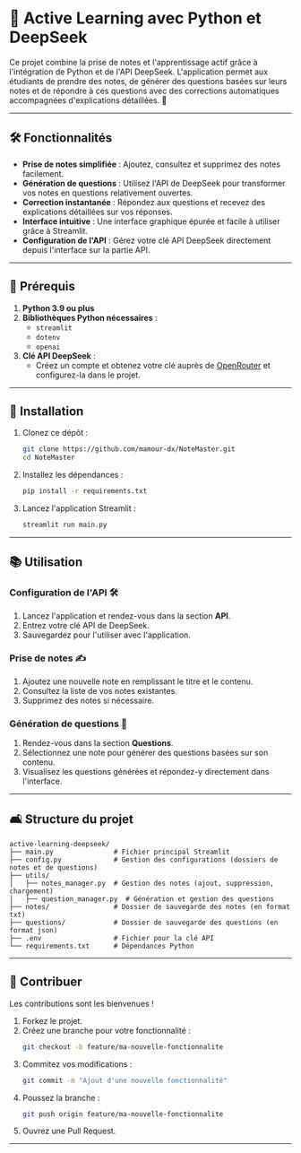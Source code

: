 # 📝 Active Learning avec Python et DeepSeek

Ce projet combine la prise de notes et l'apprentissage actif grâce à l'intégration de Python et de l'API DeepSeek. L'application permet aux étudiants de prendre des notes, de générer des questions basées sur leurs notes et de répondre à ces questions avec des corrections automatiques accompagnées d'explications détaillées. 🚀

---

## 🛠️ Fonctionnalités

- **Prise de notes simplifiée** : Ajoutez, consultez et supprimez des notes facilement.
- **Génération de questions** : Utilisez l'API de DeepSeek pour transformer vos notes en questions relativement ouvertes.
- **Correction instantanée** : Répondez aux questions et recevez des explications détaillées sur vos réponses.
- **Interface intuitive** : Une interface graphique épurée et facile à utiliser grâce à Streamlit.
- **Configuration de l'API** : Gérez votre clé API DeepSeek directement depuis l'interface sur la partie API.

---

## 👋 Prérequis

1. **Python 3.9 ou plus**
2. **Bibliothèques Python nécessaires** :
    - `streamlit`
    - `dotenv`
    - `openai`
3. **Clé API DeepSeek** :
    - Créez un compte et obtenez votre clé auprès de [OpenRouter](https://openrouter.ai) et configurez-la dans le projet.
---

## 🚀 Installation

1. Clonez ce dépôt :
    ```bash
    git clone https://github.com/mamour-dx/NoteMaster.git
    cd NoteMaster
    ```

2. Installez les dépendances :
    ```bash
    pip install -r requirements.txt
    ```

3. Lancez l'application Streamlit :
    ```bash
    streamlit run main.py
    ```

---

## 📚 Utilisation

### Configuration de l'API 🛠️

1. Lancez l'application et rendez-vous dans la section **API**.
2. Entrez votre clé API de DeepSeek.
3. Sauvegardez pour l'utiliser avec l'application.

### Prise de notes ✍️

1. Ajoutez une nouvelle note en remplissant le titre et le contenu.
2. Consultez la liste de vos notes existantes.
3. Supprimez des notes si nécessaire.

### Génération de questions 🎯

1. Rendez-vous dans la section **Questions**.
2. Sélectionnez une note pour générer des questions basées sur son contenu.
3. Visualisez les questions générées et répondez-y directement dans l'interface.

---

## 🛋️ Structure du projet

```
active-learning-deepseek/
├── main.py               # Fichier principal Streamlit
├── config.py             # Gestion des configurations (dossiers de notes et de questions)
├── utils/
│   ├── notes_manager.py  # Gestion des notes (ajout, suppression, chargement)
│   ├── question_manager.py  # Génération et gestion des questions
├── notes/                # Dossier de sauvegarde des notes (en format txt)
├── questions/            # Dossier de sauvegarde des questions (en format json)
├── .env                  # Fichier pour la clé API
└── requirements.txt      # Dépendances Python 
```

---

## 🤝 Contribuer

Les contributions sont les bienvenues !

1. Forkez le projet.
2. Créez une branche pour votre fonctionnalité :
    ```bash
    git checkout -b feature/ma-nouvelle-fonctionnalite
    ```
3. Commitez vos modifications :
    ```bash
    git commit -m "Ajout d'une nouvelle fonctionnalité"
    ```
4. Poussez la branche :
    ```bash
    git push origin feature/ma-nouvelle-fonctionnalite
    ```
5. Ouvrez une Pull Request.

---

